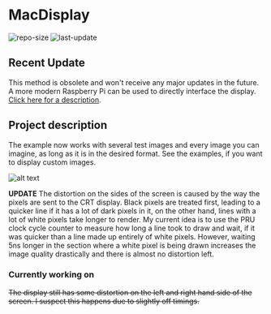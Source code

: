 # MacDisplay

![repo-size](https://img.shields.io/github/repo-size/WhiteBr0wnie-24/MacDisplay.svg)
![last-update](https://img.shields.io/github/last-commit/WhiteBr0wnie-24/MacDisplay)

## Recent Update

This method is obsolete and won't receive any major updates in the future. A more modern Raspberry Pi can be used to directly interface the display. [Click here for a description](https://nerdhut.de/2020/03/17/raspberry-pi-dpi-control-crt/).

## Project description

The example now works with several test images and every image you can imagine, as long as it is in the desired format. See the examples, if you want to display custom images.

![alt text](https://66.media.tumblr.com/b293d0992fef8fa695c7a0584cfce5bf/tumblr_ob6ixowMJ81vzqzzwo1_1280.jpg "Macintosh Classic displays cat images")

__UPDATE__
The distortion on the sides of the screen is caused by the way the pixels are sent to the CRT display. Black pixels are treated first, leading to a quicker line if it has a lot of dark pixels in it, on the other hand, lines with a lot of white pixels take longer to render. My current idea is to use the PRU clock cycle counter to measure how long a line took to draw and wait, if it was quicker than a line made up entirely of white pixels. However, waiting 5ns longer in the section where a white pixel is being drawn increases the image quality drastically and there is almost no distortion left.

### Currently working on
~~The display still has some distortion on the left and right hand side of the screen. I suspect this happens due to slightly off timings.~~

